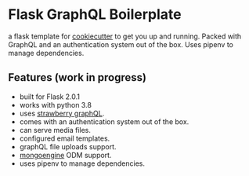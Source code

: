 # Flask GraphQL Boilerplate

a flask template for [cookiecutter](https://github.com/cookiecutter/cookiecutter) to get you up and running. Packed with GraphQL and an authentication system out of the box.
Uses pipenv to manage dependencies.

## Features (work in progress)

- built for Flask 2.0.1
- works with python 3.8
- uses [strawberry graphQL](https://github.com/strawberry-graphql/strawberry).
- comes with an authentication system out of the box.
- can serve media files.
- configured email templates.
- graphQL file uploads support.
- [mongoengine](https://github.com/MongoEngine/mongoengine) ODM support.
- uses pipenv to manage dependencies.
